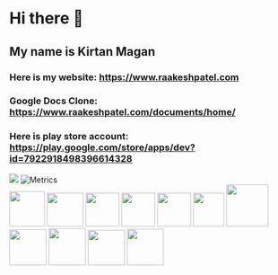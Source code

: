 # Hi there 👋
## My name is Kirtan Magan
### Here is my website: https://www.raakeshpatel.com
### Google Docs Clone: https://www.raakeshpatel.com/documents/home/
### Here is play store account: https://play.google.com/store/apps/dev?id=7922918498396614328

<img src="https://github-readme-stats.vercel.app/api/top-langs/?username=kirtan0000&langs_count=8&theme=radical"></img>
<img src = "https://github-readme-stats.vercel.app/api?username=kirtan0000&theme=radical" alt = "Metrics">
<br>
<img src="https://www.flaticon.com/svg/static/icons/svg/174/174854.svg" width="63" height="63"></img>
<img src="https://cdn4.iconfinder.com/data/icons/iconsimple-programming/512/css-512.png" width="65" height="60"></img>
<img src="https://cdn.icon-icons.com/icons2/2108/PNG/512/javascript_icon_130900.png" width="60" height="60"></img>
<img src="https://cdn4.iconfinder.com/data/icons/logos-and-brands/512/267_Python_logo-512.png" width="60" height="60"></img>
<img src="https://cdn.worldvectorlogo.com/logos/c--4.svg" width="60" height="60"></img>
<img src="https://user-images.githubusercontent.com/42747200/46140125-da084900-c26d-11e8-8ea7-c45ae6306309.png" width="55" height="60"></img>
<img src="https://cdn.iconscout.com/icon/free/png-256/java-43-569305.png" width="75" height="75"></img>
<img src="https://www.clipartmax.com/png/full/218-2181371_logo-git-git-icon.png" width="66" height="64"></img>
<img src="https://cdn1.iconfinder.com/data/icons/logotypes/32/android-512.png" width="66" height="66"></img>
<img src="https://cdn.icon-icons.com/icons2/1381/PNG/512/unityeditoricon_94269.png" width="66" height="63"></img>
<img src="https://cdn.worldvectorlogo.com/logos/react.svg" width="65" height="65"></img>
